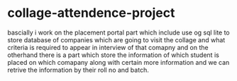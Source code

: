 # collage-attendence-project
bascially i work on the placement portal part which include use og sql lite to store database of companies which are going to visit the collage and what criteria
is required to appear in interview of that comapny and on the otherhand there is a part which store the information of which student is
placed on which comapany along with certain more information and we can retrive the information by their roll no and batch.
